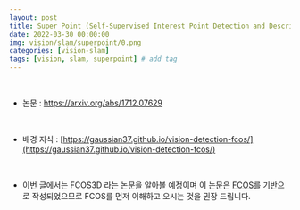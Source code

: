 ```yaml
---
layout: post
title: Super Point (Self-Supervised Interest Point Detection and Description)
date: 2022-03-30 00:00:00
img: vision/slam/superpoint/0.png
categories: [vision-slam] 
tags: [vision, slam, superpoint] # add tag
---
```


<br>

- 논문 : https://arxiv.org/abs/1712.07629

<br>

- 배경 지식 : [https://gaussian37.github.io/vision-detection-fcos/](https://gaussian37.github.io/vision-detection-fcos/)

<br>

- 이번 글에서는 FCOS3D 라는 논문을 알아볼 예정이며 이 논문은 [FCOS](https://gaussian37.github.io/vision-detection-fcos/)를 기반으로 작성되었으므로 FCOS를 먼저 이해하고 오시는 것을 권장 드립니다.

<br>